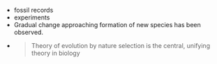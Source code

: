- fossil records
- experiments
- Gradual change approaching formation of new species has been observed.
-
  > Theory of evolution by nature selection is the central, unifying theory in biology